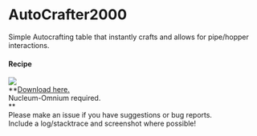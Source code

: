 AutoCrafter2000
===============

Simple Autocrafting table that instantly crafts and allows for pipe/hopper interactions.
#### Recipe
<img src="https://raw.github.com/CCM-Modding/AutoCrafter2000/734bfba7fa9615362fff31d9a9d7adbe3e97ab44/src/main/resources/AutoCrafter2000Recipe.png">
<br>
**<a href="http://dries007.net:8080/job/AutoCrafter2000/">Download here.</a><br>
Nucleum-Omnium required.<br>**
<br>
Please make an issue if you have suggestions or bug reports.<br>
Include a log/stacktrace and screenshot where possible!
